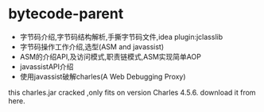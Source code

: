# bytecode-parent
- 字节码介绍,字节码结构解析,手撕字节码文件,idea plugin:jclasslib 
- 字节码操作工作介绍,选型(ASM and javassist)
- ASM的介绍API,及访问模式,职责链模式,ASM实现简单AOP
- javassistAPI介绍
- 使用javassist破解charles(A Web Debugging Proxy)

this charles.jar cracked ,only fits on version Charles 4.5.6.
download it from here.
